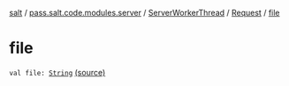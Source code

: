 [salt](../../../index.md) / [pass.salt.code.modules.server](../../index.md) / [ServerWorkerThread](../index.md) / [Request](index.md) / [file](./file.md)

# file

`val file: `[`String`](https://kotlinlang.org/api/latest/jvm/stdlib/kotlin/-string/index.html) [(source)](https://github.com/kurbaniec-tgm/salt/tree/master/code/modules/server/ServerWorkerThread.kt#L57)